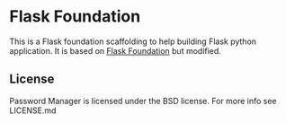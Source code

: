 # Flask Foundation 

This is a Flask foundation scaffolding to help building Flask python application. It is based on [Flask Foundation](https://github.com/JackStouffer/Flask-Foundation) but modified.

## License

Password Manager is licensed under the BSD license. For more info see LICENSE.md

